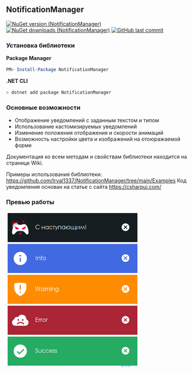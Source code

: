 ## NotificationManager
[![NuGet version (NotificationManager)](https://img.shields.io/nuget/v/NotificationManager.svg?style=flat-square)](https://www.nuget.org/packages/NotificationManager/)
[![NuGet downloads (NotificationManager)](https://img.shields.io/nuget/dt/NotificationManager)](https://www.nuget.org/packages/NotificationManager/)
[![GitHub last commit](https://img.shields.io/github/last-commit/Irval1337/NotificationManager)](https://github.com/Irval1337/NotificationManager/commits/main)

### Установка библиотеки
**Package Manager**
``` powershell
PM> Install-Package NotificationManager
```
**.NET CLI**
``` bash
> dotnet add package NotificationManager
```

### Основные возможности
- Отображение уведомлений с заданным текстом и типом
- Использование кастомизируемых уведомлений
- Изменение положения отображения и скорости анимаций
- Возможность настройки цвета и изображений на отоюражаемой форме

Документация ко всем методам и свойствам библиотеки находится на странице Wiki.

Примеры использования библиотеки: https://github.com/Irval1337/NotificationManager/tree/main/Examples
Код уведомления основан на статье с сайта https://csharpui.com/

### Превью работы
![Preview](preview.png)
